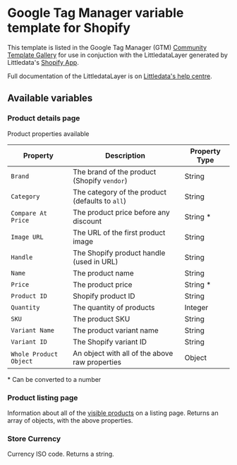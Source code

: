 # Google Tag Manager variable template for Shopify

This template is listed in the Google Tag Manager (GTM) [Community Template Gallery](https://tagmanager.google.com/gallery/#/variables) for use in conjuction with the LittledataLayer generated by Littledata's [Shopify App](https://apps.shopify.com/littledata).

Full documentation of the LittledataLayer is on [Littledata's help centre](https://blog.littledata.io/help/posts/gtm-and-google-analytics-data-layer-for-shopify/).

## Available variables

### Product details page

Product properties available

| Property               | Description                                     | Property Type |
| ---------------------- | ----------------------------------------------- | ------------- |
| `Brand`                | The brand of the product (Shopify `vendor`)     | String        |
| `Category`             | The category of the product (defaults to `all`) | String        |
| `Compare At Price`     | The product price before any discount           | String \*     |
| `Image URL`            | The URL of the first product image              | String        |
| `Handle`               | The Shopify product handle (used in URL)        | String        |
| `Name`                 | The product name                                | String        |
| `Price`                | The product price                               | String \*     |
| `Product ID`           | Shopify product ID                              | String        |
| `Quantity`             | The quantity of products                        | Integer       |
| `SKU`                  | The product SKU                                 | String        |
| `Variant Name`         | The product variant name                        | String        |
| `Variant ID`           | The Shopify variant ID                          | String        |
| `Whole Product Object` | An object with all of the above raw properties  | Object        |

\* Can be converted to a number

### Product listing page

Information about all of the [visible products](https://blog.littledata.io/help/posts/tracking-product-list-views-and-clicks/) on a listing page. Returns an array of objects, with the above properties.

### Store Currency

Currency ISO code. Returns a string.
